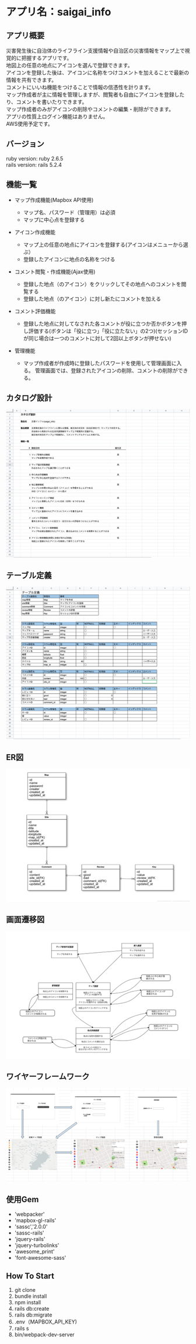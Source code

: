 # アプリ名：saigai_info

## アプリ概要
災害発生後に自治体のライフライン支援情報や自治区の災害情報をマップ上で視覚的に把握するアプリです。  
地図上の任意の地点にアイコンを選んで登録できます。  
アイコンを登録した後は、アイコンに名称をつけコメントを加えることで最新の情報を共有できます。  
コメントにいいね機能をつけることで情報の信憑性を計ります。  
マップ作成者が主に情報を管理しますが、閲覧者も自由にアイコンを登録したり、コメントを書いたりできます。  
マップ作成者のみがアイコンの削除やコメントの編集・削除ができます。  
アプリの性質上ログイン機能はありません。  
AWS使用予定です。

## バージョン
ruby version: ruby 2.6.5  
rails version: rails 5.2.4

## 機能一覧
- マップ作成機能(Mapbox API使用)
   - マップ名、パスワード（管理用）は必須
   - マップに中心点を登録する

- アイコン作成機能
   - マップ上の任意の地点にアイコンを登録する(アイコンはメニューから選ぶ）
   - 登録したアイコンに地点の名称をつける

- コメント閲覧・作成機能(Ajax使用)
   - 登録した地点（のアイコン）をクリックしてその地点へのコメントを閲覧する
   - 登録した地点（のアイコン）に対し新たにコメントを加える

- コメント評価機能
   - 登録した地点に対してなされた各コメントが役に立つか否かボタンを押し評価する(ボタンは「役に立つ」「役に立たない」の2つ)(セッションIDが同じ場合は一つのコメントに対して2回以上ボタンが押せない)

- 管理機能
   - マップ作成者が作成時に登録したパスワードを使用して管理画面に入る。
   管理画面では、登録されたアイコンの削除、コメントの削除ができる。

## カタログ設計
![カタログ設計](app/assets/images/catalogue_planning.png)

## テーブル定義
![テープル定義](app/assets/images/table_definition.png)

## ER図
![ER図](app/assets/images/ER_diagram2.png)

## 画面遷移図
![画面遷移図](app/assets/images/screen_transition_diagram.png)

## ワイヤーフレームワーク
![ワイヤーフレームワーク](app/assets/images/wire_frame.png)

## 使用Gem
* 'webpacker'
* 'mapbox-gl-rails'
* 'sassc','2.0.0'
* 'sassc-rails'
* 'jquery-rails'
* 'jquery-turbolinks'
* 'awesome_print'
* 'font-awesome-sass'

## How To Start
1. git clone 
2. bundle install
3. npm install
4. rails db:create
5. rails db:migrate
6. .env（MAPBOX_API_KEY)
7. rails s    
8. bin/webpack-dev-server

